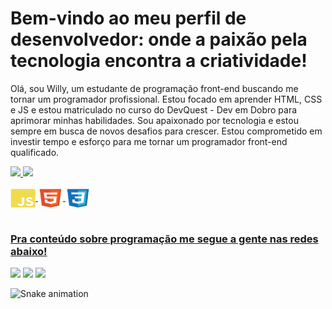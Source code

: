 <h1>Bem-vindo ao meu perfil de desenvolvedor: onde a paixão pela tecnologia encontra a criatividade!</h1>

<p>Olá, sou Willy, um estudante de programação front-end buscando me tornar um programador profissional. Estou focado em aprender HTML, CSS e JS e estou matriculado no curso do DevQuest - Dev em Dobro para aprimorar minhas habilidades. Sou apaixonado por tecnologia e estou sempre em busca de novos desafios para crescer. Estou comprometido em investir tempo e esforço para me tornar um programador front-end qualificado.</p>

<div>
  <a href="https://github.com/willy-braga">
  <img height="180em" src="https://github-readme-stats.vercel.app/api?username=willy-braga&show_icons=true&theme=tokyonight&include_all_commits=true&count_private=true"/>
  <img height="180em" src="https://github-readme-stats.vercel.app/api/top-langs/?username=willy-braga&layout=compact&langs_count=6&theme=tokyonight"/>
</div>
<div style="display: inline_block"><br>
  <img align="center" alt="Js" height="30" width="40" src="https://raw.githubusercontent.com/devicons/devicon/master/icons/javascript/javascript-plain.svg">
  <img align="center" alt="HTML" height="30" width="40" src="https://raw.githubusercontent.com/devicons/devicon/master/icons/html5/html5-original.svg">
  <img align="center" alt="CSS" height="30" width="40" src="https://raw.githubusercontent.com/devicons/devicon/master/icons/css3/css3-original.svg">
</div>
 
 <br>
 
  ### Pra conteúdo sobre programação me segue a gente nas redes abaixo!
 
<div> 
  <a href="https://instagram.com/braga.wg" target="_blank"><img src="https://img.shields.io/badge/-Instagram-%23E4405F?style=for-the-badge&logo=instagram&logoColor=white" target="_blank"></a>
  <a href = "mailto:willybraga276@gmail.com"><img src="https://img.shields.io/badge/-Gmail-%23333?style=for-the-badge&logo=gmail&logoColor=white" target="_blank"></a>
  <a href="https://www.linkedin.com/in/willy-braga-2861b3270/" target="_blank"><img src="https://img.shields.io/badge/-LinkedIn-%230077B5?style=for-the-badge&logo=linkedin&logoColor=white" target="_blank"></a> 
 
  ![Snake animation](https://github.com/willy-braga/willy-braga/blob/output/github-contribution-grid-snake.svg)

</div>
